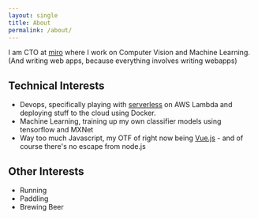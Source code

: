 ```yaml
---
layout: single
title: About
permalink: /about/
---
```


I am CTO at [miro](https://miro.io) where I work on Computer Vision and Machine Learning. (And writing web apps, because everything involves writing webapps)

Technical Interests
-------------------

 * Devops, specifically playing with [serverless](https://serverless.com) on AWS Lambda and deploying stuff to the cloud using Docker.
 * Machine Learning, training up my own classifier models using tensorflow and MXNet
 * Way too much Javascript, my OTF of right now being [Vue.js](https://vuejs.org)  - and of course there's no escape from node.js

Other Interests
---------------
 * Running
 * Paddling
 * Brewing Beer
